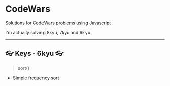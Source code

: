 # CodeWars

Solutions for CodeWars problems using Javascript

I'm actually solving 8kyu, 7kyu and 6kyu.

---

## 👓 Keys - 6kyu 👓

> sort()

-   Simple frequency sort

>
